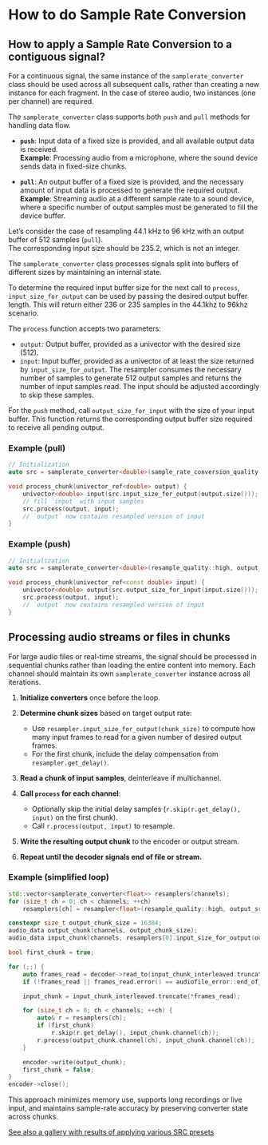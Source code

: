 # How to do Sample Rate Conversion

## How to apply a Sample Rate Conversion to a contiguous signal?

For a continuous signal, the same instance of the `samplerate_converter` class should be used across all subsequent calls, rather than creating a new instance for each fragment. In the case of stereo audio, two instances (one per channel) are required.

The `samplerate_converter` class supports both `push` and `pull` methods for handling data flow.  

- **`push`**: Input data of a fixed size is provided, and all available output data is received.  
  **Example**: Processing audio from a microphone, where the sound device sends data in fixed-size chunks.  

- **`pull`**: An output buffer of a fixed size is provided, and the necessary amount of input data is processed to generate the required output.  
  **Example**: Streaming audio at a different sample rate to a sound device, where a specific number of output samples must be generated to fill the device buffer.

Let’s consider the case of resampling 44.1 kHz to 96 kHz with an output buffer of 512 samples (`pull`).  
The corresponding input size should be 235.2, which is not an integer.

The `samplerate_converter` class processes signals split into buffers of different sizes by maintaining an internal state.

To determine the required input buffer size for the next call to `process`, `input_size_for_output` can be used by passing the desired output buffer length. This will return either 236 or 235 samples in the 44.1khz to 96khz scenario.

The `process` function accepts two parameters:  
- `output`: Output buffer, provided as a univector with the desired size (512).  
- `input`: Input buffer, provided as a univector of at least the size returned by `input_size_for_output`. The resampler consumes the necessary number of samples to generate 512 output samples and returns the number of input samples read. The input should be adjusted accordingly to skip these samples.

For the `push` method, call `output_size_for_input` with the size of your input buffer. This function returns the corresponding output buffer size required to receive all pending output.

### Example (pull)

```c++
// Initialization
auto src = samplerate_converter<double>(sample_rate_conversion_quality::high, output_samplerate, input_samplerate);

void process_chunk(univector_ref<double> output) {
    univector<double> input(src.input_size_for_output(output.size()));
    // fill `input` with input samples
    src.process(output, input);
    // `output` now contains resampled version of input
}
```

### Example (push)

```c++
// Initialization
auto src = samplerate_converter<double>(resample_quality::high, output_sr, input_sr);

void process_chunk(univector_ref<const double> input) {
    univector<double> output(src.output_size_for_input(input.size()));
    src.process(output, input);
    // `output` now contains resampled version of input
}
```

## Processing audio streams or files in chunks

For large audio files or real-time streams, the signal should be processed in sequential chunks rather than loading the entire content into memory.
Each channel should maintain its own `samplerate_converter` instance across all iterations.

1. **Initialize converters** once before the loop.
2. **Determine chunk sizes** based on target output rate:

   * Use `resampler.input_size_for_output(chunk_size)` to compute how many input frames to read for a given number of desired output frames.
   * For the first chunk, include the delay compensation from `resampler.get_delay()`.
3. **Read a chunk of input samples**, deinterleave if multichannel.
4. **Call `process` for each channel**:

   * Optionally skip the initial delay samples (`r.skip(r.get_delay(), input)` on the first chunk).
   * Call `r.process(output, input)` to resample.
5. **Write the resulting output chunk** to the encoder or output stream.
6. **Repeat until the decoder signals end of file or stream.**

### Example (simplified loop)

```c++
std::vector<samplerate_converter<float>> resamplers(channels);
for (size_t ch = 0; ch < channels; ++ch)
    resamplers[ch] = resampler<float>(resample_quality::high, output_sr, input_sr);

constexpr size_t output_chunk_size = 16384;
audio_data output_chunk(channels, output_chunk_size);
audio_data input_chunk(channels, resamplers[0].input_size_for_output(output_chunk_size));

bool first_chunk = true;

for (;;) {
    auto frames_read = decoder->read_to(input_chunk_interleaved.truncate(input_chunk.size()));
    if (!frames_read || frames_read.error() == audiofile_error::end_of_file) break;

    input_chunk = input_chunk_interleaved.truncate(*frames_read);

    for (size_t ch = 0; ch < channels; ++ch) {
        auto& r = resamplers[ch];
        if (first_chunk)
            r.skip(r.get_delay(), input_chunk.channel(ch));
        r.process(output_chunk.channel(ch), input_chunk.channel(ch));
    }

    encoder->write(output_chunk);
    first_chunk = false;
}
encoder->close();
```

This approach minimizes memory use, supports long recordings or live input, and maintains sample-rate accuracy by preserving converter state across chunks.

[See also a gallery with results of applying various SRC presets](src_gallery.md)
